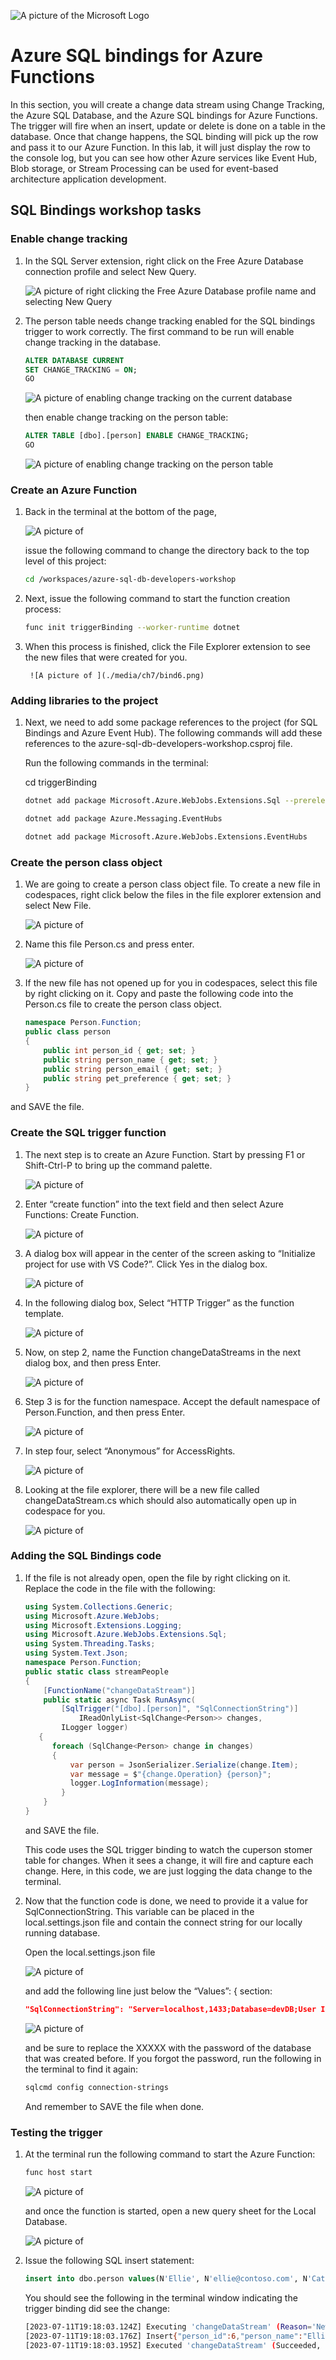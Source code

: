 ![A picture of the Microsoft Logo](./media/graphics/microsoftlogo.png)

# Azure SQL bindings for Azure Functions

In this section, you will create a change data stream using Change Tracking, the Azure SQL Database, and the Azure SQL bindings for Azure Functions. The trigger will fire when an insert, update or delete is done on a table in the database. Once that change happens, the SQL binding will pick up the row and pass it to our Azure Function. In this lab, it will just display the row to the console log, but you can see how other Azure services like Event Hub, Blob storage, or Stream Processing can be used for event-based architecture application development.

## SQL Bindings workshop tasks

### Enable change tracking

1. In the SQL Server extension, right click on the Free Azure Database connection profile and select New Query.

    ![A picture of right clicking the Free Azure Database profile name and selecting New Query](./media/ch7/bind1a.png)

1. The person table needs change tracking enabled for the SQL bindings trigger to work correctly.
    The first command to be run will enable change tracking in the database.

    ```SQL
    ALTER DATABASE CURRENT
    SET CHANGE_TRACKING = ON;
    GO
    ```

    ![A picture of enabling change tracking on the current database](./media/ch7/bind1b.png)

    then enable change tracking on the person table:

    ```SQL
    ALTER TABLE [dbo].[person] ENABLE CHANGE_TRACKING;
    GO
    ```

    ![A picture of enabling change tracking on the person table](./media/ch7/bind1c.png)

### Create an Azure Function

1. Back in the terminal at the bottom of the page,

    ![A picture of ](./media/ch7/bind1.png)  

    issue the following command to change the directory back to the top level of this project:

    ```bash
    cd /workspaces/azure-sql-db-developers-workshop
    ```

1. Next, issue the following command to start the function creation process:

    ```bash
    func init triggerBinding --worker-runtime dotnet
    ```

1. When this process is finished, click the File Explorer extension to see the new files that were created for you.

        ![A picture of ](./media/ch7/bind6.png)  

### Adding libraries to the project

1. Next, we need to add some package references to the project (for SQL Bindings and Azure Event Hub). The following commands will add these references to the azure-sql-db-developers-workshop.csproj file.

    Run the following commands in the terminal:

    cd triggerBinding

    ```bash
    dotnet add package Microsoft.Azure.WebJobs.Extensions.Sql --prerelease
    ```

    ```bash
    dotnet add package Azure.Messaging.EventHubs
    ```

    ```bash
    dotnet add package Microsoft.Azure.WebJobs.Extensions.EventHubs
    ```
### Create the person class object

1. We are going to create a person class object file. To create a new file in codespaces, right click below the files in the file explorer extension and select New File.

    ![A picture of ](./media/ch7/bind7.png)  

1. Name this file Person.cs and press enter.

    ![A picture of ](./media/ch7/bind8.png)  

1. If the new file has not opened up for you in codespaces, select this file by right clicking on it. Copy and paste the following code into the Person.cs file to create the person class object.

    ```C#
    namespace Person.Function;
    public class person
    {
        public int person_id { get; set; }
        public string person_name { get; set; }
        public string person_email { get; set; }
        public string pet_preference { get; set; }
    }
    ```

and SAVE the file.

### Create the SQL trigger function

1. The next step is to create an Azure Function. Start by pressing F1 or Shift-Ctrl-P to bring up the command palette.

    ![A picture of ](./media/ch7/bind9.png)  

1. Enter “create function” into the text field and then select Azure Functions: Create Function.

    ![A picture of ](./media/ch7/bind10.png)  

1. A dialog box will appear in the center of the screen asking to “Initialize project for use with VS Code?”. Click Yes in the dialog box.

    ![A picture of ](./media/ch7/bind11.png)  

1. In the following dialog box, Select “HTTP Trigger” as the function template.

    ![A picture of ](./media/ch7/bind12.png)  

1. Now, on step 2, name the Function changeDataStreams in the next dialog box, and then press Enter.

    ![A picture of ](./media/ch7/bind13.png)  

1. Step 3 is for the function namespace. Accept the default namespace of Person.Function, and then press Enter.

    ![A picture of ](./media/ch7/bind14.png)  

1. In step four, select “Anonymous” for AccessRights.

    ![A picture of ](./media/ch7/bind15.png)  

1. Looking at the file explorer, there will be a new file called changeDataStream.cs which should also automatically open up in codespace for you.

    ![A picture of ](./media/ch7/bind16.png)  

### Adding the SQL Bindings code

1. If the file is not already open, open the file by right clicking on it. Replace the code in the file with the following:

    ```C#
    using System.Collections.Generic;
    using Microsoft.Azure.WebJobs;
    using Microsoft.Extensions.Logging;
    using Microsoft.Azure.WebJobs.Extensions.Sql;
    using System.Threading.Tasks;
    using System.Text.Json;
    namespace Person.Function;
    public static class streamPeople
    {
        [FunctionName("changeDataStream")]
        public static async Task RunAsync(
            [SqlTrigger("[dbo].[person]", "SqlConnectionString")]
                IReadOnlyList<SqlChange<Person>> changes,
            ILogger logger)
       {
          foreach (SqlChange<Person> change in changes)
          {
              var person = JsonSerializer.Serialize(change.Item);
              var message = $"{change.Operation} {person}";
              logger.LogInformation(message);
            }
        }
    }
    ```

    and SAVE the file.

    This code uses the SQL trigger binding to watch the cuperson stomer table for changes. When it sees a change, it will fire and capture each change. Here, in this code, we are just logging the data change to the terminal.

1. Now that the function code is done, we need to provide it a value for SqlConnectionString. This variable can be placed in the local.settings.json file and contain the connect string for our locally running database.

    Open the local.settings.json file 

    ![A picture of ](./media/ch7/bind17.png)  

    and add the following line just below the “Values”: { section:

    ```JSON
    "SqlConnectionString": "Server=localhost,1433;Database=devDB;User ID=vscode;Password=XXXXX;Encrypt=True;TrustServerCertificate=True;Connection Timeout=30;",
    ```

    ![A picture of ](./media/ch7/bind18.png)  

    and be sure to replace the XXXXX with the password of the database that was created before. If you forgot the password, run the following in the terminal to find it again:

    ```bash
    sqlcmd config connection-strings
    ```

    And remember to SAVE the file when done.

### Testing the trigger

1. At the terminal run the following command to start the Azure Function:

    ```bash
    func host start
    ```

    ![A picture of ](./media/ch7/bind19.png)  

    and once the function is started, open a new query sheet for the Local Database.

    ![A picture of ](./media/ch7/bind20.png)  

1. Issue the following SQL insert statement:

    ```SQL
    insert into dbo.person values(N'Ellie', N'ellie@contoso.com', N'Cats');
    ```

    You should see the following in the terminal window indicating the trigger binding did see the change:

    ```bash
    [2023-07-11T19:18:03.124Z] Executing 'changeDataStream' (Reason='New change detected on table '[dbo].[person]' at 2023-05-11T19:18:03.0902305Z.', Id=541ff09e-54ac-48e8-8d17-bbcc9a451432)
    [2023-07-11T19:18:03.176Z] Insert{"person_id":6,"person_name":"Ellie","person_email":"ellie@contoso.com","pet_preference":"Cats"}
    [2023-07-11T19:18:03.195Z] Executed 'changeDataStream' (Succeeded, Id=541ff09e-54ac-48e8-8d17-bbcc9a451432, Duration=93ms)
    ```
